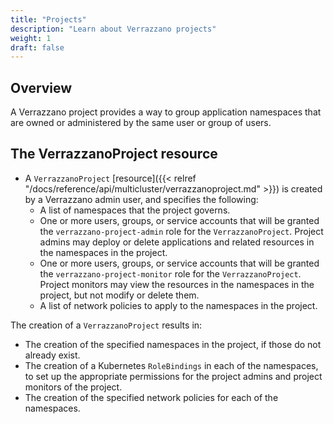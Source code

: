 ```yaml
---
title: "Projects"
description: "Learn about Verrazzano projects"
weight: 1
draft: false
---
```

## Overview
A Verrazzano project provides a way to group application namespaces that are owned or administered by the same user or
group of users.

## The VerrazzanoProject resource
- A `VerrazzanoProject` [resource]({{< relref "/docs/reference/api/multicluster/verrazzanoproject.md" >}}) is created by
  a Verrazzano admin user, and specifies the following:
    - A list of namespaces that the project governs.
    - One or more users, groups, or service accounts that will be granted the `verrazzano-project-admin` role for the
      `VerrazzanoProject`. Project admins may deploy or delete applications and related resources in the namespaces
      in the project.
    - One or more users, groups, or service accounts that will be granted the `verrazzano-project-monitor` role for the
      `VerrazzanoProject`. Project monitors may view the resources in the namespaces in the project, but not modify
      or delete them.
    - A list of network policies to apply to the namespaces in the project.

The creation of a `VerrazzanoProject` results in:
- The creation of the specified namespaces in the project, if those do not already exist.
- The creation of a Kubernetes `RoleBindings` in each of the namespaces, to set up the appropriate
  permissions for the project admins and project monitors of the project.
- The creation of the specified network policies for each of the namespaces.
